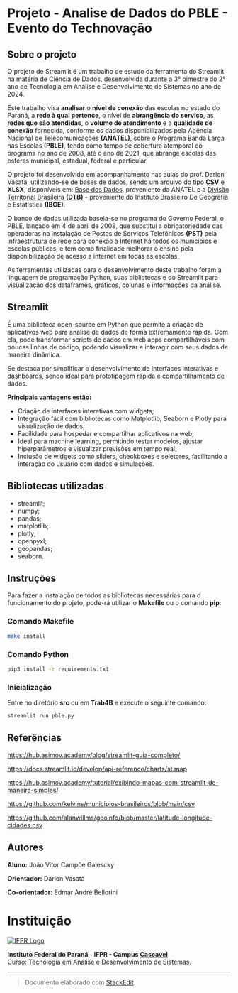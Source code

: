 # Projeto - Analise de Dados do PBLE - Evento do Technovação

## Sobre o projeto
O projeto de Streamlit é um trabalho de estudo da ferramenta do Streamlit na matéria de Ciência de Dados, desenvolvida durante a 3° bimestre do 2° ano de Tecnologia em Análise e Desenvolvimento de Sistemas no ano de 2024.

Este trabalho visa **analisar** o **nível de conexão** das escolas no estado do Paraná, a **rede à qual pertence**, o nível de **abrangência do serviço**, as **redes que são atendidas**, o **volume de atendimento** e a **qualidade de conexão** fornecida, conforme os dados disponibilizados pela Agência Nacional de Telecomunicações **(ANATEL)**, sobre o Programa Banda Larga nas Escolas **(PBLE)**, tendo como tempo de cobertura atemporal do programa no ano de 2008, até o ano de 2021, que abrange escolas das esferas municipal, estadual, federal e particular. 

O projeto foi desenvolvido em acompanhamento nas aulas do prof. Darlon Vasata, utilizando-se de bases de dados, sendo um arquivo do tipo **CSV** e **XLSX**, disponíveis em: [Base dos Dados](https://basedosdados.org/dataset/4ba41417-ba19-4022-bc24-6837db973009?table=62e2ad04-2b2e-42aa-909d-9f44a819547e), proveniente da ANATEL e a [Divisão Territorial Brasileira **(DTB)**](https://www.ibge.gov.br/geociencias/organizacao-do-territorio/estrutura-territorial/23701-divisao-territorial-brasileira.html) - proveniente do Instituto Brasileiro De Geografia e Estatística **(IBGE)**.

O banco de dados utilizada baseia-se no programa do Governo Federal, o PBLE, lançado em 4 de abril de 2008, que substitui a obrigatoriedade das operadoras na instalação de Postos de Serviços Telefônicos **(PST)** pela infraestrutura de rede para conexão à Internet há todos os municípios e escolas públicas, e tem como finalidade melhorar o ensino pela disponibilização de acesso a internet em todas as escolas.

As ferramentas utilizadas para o desenvolvimento deste trabalho foram a linguagem de programação Python, suas bibliotecas e do Streamlit para visualização dos dataframes, gráficos, colunas e informações da análise.

## Streamlit
É uma biblioteca open-source em Python que permite a criação de aplicativos web para análise de dados de forma extremamente rápida. Com ela, pode transformar scripts de dados em web apps compartilháveis com poucas linhas de código, podendo visualizar e interagir com seus dados de maneira dinâmica.

Se destaca por simplificar o desenvolvimento de interfaces interativas e dashboards, sendo ideal para prototipagem rápida e compartilhamento de dados.

**Principais vantagens estão:**

* Criação de interfaces interativas com widgets;
* Integração fácil com bibliotecas como Matplotlib, Seaborn e Plotly para visualização de dados;
* Facilidade para hospedar e compartilhar aplicativos na web;
* Ideal para machine learning, permitindo testar modelos, ajustar hiperparâmetros e visualizar previsões em tempo real;
* Inclusão de widgets como sliders, checkboxes e seletores, facilitando a interação do usuário com dados e simulações.

## Bibliotecas utilizadas
* streamlit;
* numpy;
* pandas;
* matplotlib;
* plotly;
* openpyxl;
* geopandas;
* seaborn.

## Instruções
Para fazer a instalação de todos as bibliotecas necessárias para o funcionamento do projeto, pode-rá utilizar o **Makefile** ou o comando **pip**:

### Comando Makefile
```bash
make install
```

### Comando Python
```bash
pip3 install -r requirements.txt
```

### Inicialização
Entre no diretório **src** ou em **Trab4B** e execute o seguinte comando:
```bash
streamlit run pble.py
```

## Referências
https://hub.asimov.academy/blog/streamlit-guia-completo/

https://docs.streamlit.io/develop/api-reference/charts/st.map

https://hub.asimov.academy/tutorial/exibindo-mapas-com-streamlit-de-maneira-simples/

https://github.com/kelvins/municipios-brasileiros/blob/main/csv

https://github.com/alanwillms/geoinfo/blob/master/latitude-longitude-cidades.csv

## Autores
**Aluno:** João Vitor Campõe Galescky

**Orientador:** Darlon Vasata

**Co-orientador:** Edmar André Bellorini

# Instituição

[![IFPR Logo](https://user-images.githubusercontent.com/126702799/234438114-4db30796-20ad-4bec-b118-246ebbe9de63.png)](https://www.ifpr.edu.br)

**Instituto Federal do Paraná - IFPR - Campus [Cascavel](https://ifpr.edu.br/cascavel/)**  
Curso: Tecnologia em Análise e Desenvolvimento de Sistemas.

---

> Documento elaborado com [StackEdit](https://stackedit.io).
